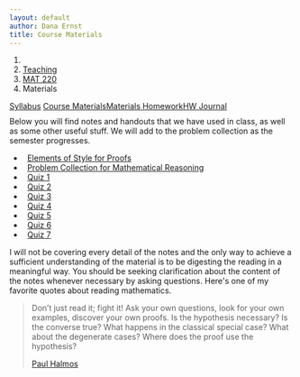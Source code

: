```yaml
---
layout: default
author: Dana Ernst
title: Course Materials
---
```


<ol class="breadcrumb">
  <li><a href="/"><i class="fa fa-home"></i></a></li>
  <li><a href="/teaching/">Teaching</a></li>
  <li><a href="/teaching/mat220s17">MAT 220</a></li>
  <li class="active">Materials</li>
</ol>

<div class="row">
<div class="col-xs-12">
<div class="btn-group btn-group-justified">
<a class="btn btn-default btn-success" href="{{site.baseurl}}/teaching/mat220s17/syllabus/">Syllabus</a>
<a class="btn btn-default btn-primary" href="{{site.baseurl}}/teaching/mat220s17/materials/">
<span class="hidden-xs">Course Materials</span><span class="visible-xs">Materials</span>
</a>
<a class="btn btn-default btn-warning" href="{{site.baseurl}}/teaching/mat220s17/homework/">
<span class="hidden-xs">Homework</span><span class="visible-xs">HW</span>
</a>
<a class="btn btn-default btn-info" href="{{site.baseurl}}/teaching/mat220s17/journal/">Journal</a>
</div>
</div>
</div>

<p style="margin-top:10px;">
Below you will find notes and handouts that we have used in class, as well as some other useful stuff. We will add to the problem collection as the semester progresses.
</p>

<ul class="fa-ul">
  <li><i class="fa-li far fa-file-pdf fa-fw"></i>&nbsp; <a href="{{ site.baseurl }}/teaching/ElementsOfStyle.pdf">Elements of Style for Proofs</a></li>
  <li><i class="fa-li far fa-file-pdf fa-fw"></i>&nbsp; <a href="{{ site.baseurl }}/teaching/mat220s17/220ProblemCollection.pdf">Problem Collection for Mathematical Reasoning</a></li>
  <li><i class="fa-li far fa-file-pdf fa-fw"></i>&nbsp; <a href="{{ site.baseurl }}/teaching/mat220s17/220Quiz1.pdf">Quiz 1</a></li>
  <li><i class="fa-li far fa-file-pdf fa-fw"></i>&nbsp; <a href="{{ site.baseurl }}/teaching/mat220s17/220Quiz2.pdf">Quiz 2</a></li>
  <li><i class="fa-li far fa-file-pdf fa-fw"></i>&nbsp; <a href="{{ site.baseurl }}/teaching/mat220s17/220Quiz3.pdf">Quiz 3</a></li>
  <li><i class="fa-li far fa-file-pdf fa-fw"></i>&nbsp; <a href="{{ site.baseurl }}/teaching/mat220s17/220Quiz4.pdf">Quiz 4</a></li>
  <li><i class="fa-li far fa-file-pdf fa-fw"></i>&nbsp; <a href="{{ site.baseurl }}/teaching/mat220s17/220Quiz5.pdf">Quiz 5</a></li>
  <li><i class="fa-li far fa-file-pdf fa-fw"></i>&nbsp; <a href="{{ site.baseurl }}/teaching/mat220s17/220Quiz6.pdf">Quiz 6</a></li>
  <li><i class="fa-li far fa-file-pdf fa-fw"></i>&nbsp; <a href="{{ site.baseurl }}/teaching/mat220s17/220Quiz7.pdf">Quiz 7</a></li>
</ul>

I will not be covering every detail of the notes and the only way to achieve a sufficient understanding of the material is to be digesting the reading in a meaningful way.  You should be seeking clarification about the content of the notes whenever necessary by asking questions.  Here's one of my favorite quotes about reading mathematics.

<blockquote>
  <p>Don’t just read it; fight it! Ask your own questions, look for your own examples, discover your own proofs. Is the hypothesis necessary? Is the converse true? What happens in the classical special case? What about the degenerate cases? Where does the proof use the hypothesis?</p>
  <footer><a href="http://en.wikipedia.org/wiki/Paul_Halmos">Paul Halmos</a></footer>
</blockquote>

<!--
## Exams ##
Below are links to each exam.

- Exam 1 (take-home). Coming soon.
- Exam 2 (take-home). Coming soon.
- Exam 3 (take-home). Coming soon.
- Final Exam (take-home). Coming soon.
-->
